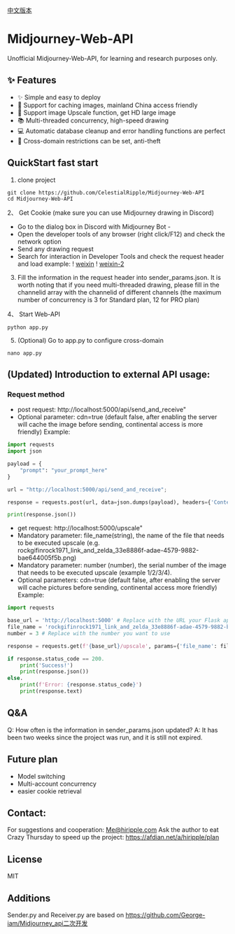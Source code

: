 [中文版本](https://github.com/CelestialRipple/Midjourney-Web-API/blob/main/README_zh-CN.md)
# Midjourney-Web-API
Unofficial Midjourney-Web-API, for learning and research purposes only.

## :sparkles: Features
* ✨ Simple and easy to deploy
* 👋 Support for caching images, mainland China access friendly
* 💾 Support image Upscale function, get HD large image
* 📚 Multi-threaded concurrency, high-speed drawing
* 💻 Automatic database cleanup and error handling functions are perfect
* 🔐 Cross-domain restrictions can be set, anti-theft

## QuickStart fast start
1. clone project
```shell
git clone https://github.com/CelestialRipple/Midjourney-Web-API
cd Midjourney-Web-API
```
2、 Get Cookie (make sure you can use Midjourney drawing in Discord)
- Go to the dialog box in Discord with Midjourney Bot -
- Open the developer tools of any browser (right click/F12) and check the network option
- Send any drawing request
- Search for interaction in Developer Tools and check the request header and load
example:
! [weixin](https://user-images.githubusercontent.com/115361435/235084018-32aaad31-45f6-447d-b854-f92241c927e8.png)
! [weixin-2](https://user-images.githubusercontent.com/115361435/235084031-3948e15c-f48f-41c8-aa43-9712cb310909.png)

3. Fill the information in the request header into sender_params.json.
It is worth noting that if you need multi-threaded drawing, please fill in the channelid array with the channelid of different channels (the maximum number of concurrency is 3 for Standard plan, 12 for PRO plan)

4、 Start Web-API
```shell
python app.py
```

5. (Optional) Go to app.py to configure cross-domain
```shell
nano app.py
```
## (Updated) Introduction to external API usage:
### Request method
- post request: http://localhost:5000/api/send_and_receive"
- Optional parameter: cdn=true (default false, after enabling the server will cache the image before sending, continental access is more friendly)
Example:
```python
import requests
import json

payload = {
    "prompt": "your_prompt_here"
}

url = "http://localhost:5000/api/send_and_receive";

response = requests.post(url, data=json.dumps(payload), headers={'Content-Type': 'application/json'})

print(response.json())
```
- get request: http://localhost:5000/upscale"
- Mandatory parameter: file_name(string), the name of the file that needs to be executed upscale (e.g. rockgifinrock1971_link_and_zelda_33e8886f-adae-4579-9882-bae644005f5b.png)
- Mandatory parameter: number (number), the serial number of the image that needs to be executed upscale (example 1/2/3/4).
- Optional parameters: cdn=true (default false, after enabling the server will cache pictures before sending, continental access more friendly)
Example:
```python
import requests

base_url = 'http://localhost:5000' # Replace with the URL your Flask application is actually running on
file_name = 'rockgifinrock1971_link_and_zelda_33e8886f-adae-4579-9882-bae644005f5b.png' # Replace with your actual file name
number = 3 # Replace with the number you want to use

response = requests.get(f'{base_url}/upscale', params={'file_name': file_name, 'number': number})

if response.status_code == 200.
    print('Success!')
    print(response.json())
else.
    print(f'Error: {response.status_code}')
    print(response.text)
```
## Q&A
Q: How often is the information in sender_params.json updated?
A: It has been two weeks since the project was run, and it is still not expired.

## Future plan

- Model switching
- Multi-account concurrency
- easier cookie retrieval

## Contact:
For suggestions and cooperation: Me@hiripple.com
Ask the author to eat Crazy Thursday to speed up the project: https://afdian.net/a/hiripple/plan

## License
MIT

## Additions
Sender.py and Receiver.py are based on https://github.com/George-iam/Midjourney_api二次开发
